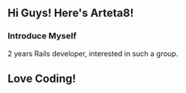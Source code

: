 ## Hi Guys! Here's Arteta8! ##

### Introduce Myself ###

2 years Rails developer, interested in such a group.

## Love Coding! ##
